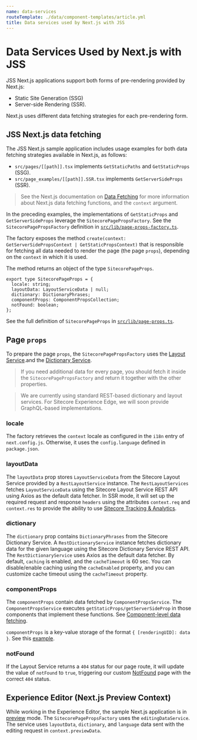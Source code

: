 ```yaml
---
name: data-services
routeTemplate: ./data/component-templates/article.yml
title: Data services used by Next.js with JSS
---
```


# Data Services Used by Next.js with JSS

JSS Next.js applications support both forms of pre-rendering provided by Next.js: 

* Static Site Generation (SSG)
* Server-side Rendering (SSR). 

Next.js uses different data fetching strategies for each pre-rendering form. 

## JSS Next.js data fetching

The JSS Next.js sample application includes usage examples for both data fetching strategies available in Next.js, as follows: 

* `src/pages/[[path]].tsx` implements `GetStaticPaths` and `GetStaticProps` (SSG).
* `src/page_examples/[[path]].SSR.tsx` implements `GetServerSideProps` (SSR).

>  See the Next.js documentation on [Data Fetching](https://nextjs.org/docs/basic-features/data-fetching) for more information about Next.js data fetching functions, and the `context` argument.

In the preceding examples, the implementations of `GetStaticProps`  and   `GetServerSideProps` leverage the `SitecorePagePropsFactory`. See the `SitecorePagePropsFactory` definition in [`src/lib/page-props-factory.ts`](https://github.com/Sitecore/jss/blob/master/samples/nextjs/src/lib/page-props-factory.ts).

The factory exposes the method  `create(context: GetServerSidePropsContext | GetStaticPropsContext)` that is responsible for fetching all data needed to render the page (the page `props`), depending on the `context` in which it is used. 

The method returns an object of the type `SitecorePageProps`.

```tsx
export type SitecorePageProps = {
  locale: string;
  layoutData: LayoutServiceData | null;
  dictionary: DictionaryPhrases;
  componentProps: ComponentPropsCollection;
  notFound: boolean;
};
```

 See the full definition of `SitecorePageProps` in [`src/lib/page-props.ts`](https://github.com/Sitecore/jss/blob/master/samples/nextjs/src/lib/page-props.ts).

## Page `props`

To prepare the page `props`, the `SitecorePagePropsFactory` uses the [Layout Service](/docs/fundamentals/services/layout-service).and the [Dictionary Service](/docs/fundamentals/services/dictionary-service). 

> If you need additional data for every page, you should fetch it inside the `SitecorePagePropsFactory` and return it together with the other properties.

> We are currently using standard REST-based dictionary and layout services. For Sitecore Experience Edge, we will soon provide GraphQL-based implementations.

### locale

The factory retrieves the `context` locale as configured in the `i18n` entry of `next.config.js`. Otherwise, it uses the `config.language` defined in `package.json`.

### layoutData

The `layoutData` prop stores `LayoutServiceData` from the Sitecore Layout Service provided by a `RestLayoutService` instance. The `RestLayoutServices` fetches `LayoutServiceData` using the Sitecore Layout Service REST API using Axios as the default data fetcher. In SSR mode, it will set up the required request and response `headers` using the attributes `context.req` and `context.res` to provide the ability to use [Sitecore Tracking & Analytics](/docs/nextjs/tracking-and-analytics/overview).

### dictionary

The `dictionary` prop contains `DictionaryPhrases` from the Sitecore Dictionary Service. A `RestDictionaryService` instance fetches dictionary data for the given language using the Sitecore Dictionary Service REST API. The `RestDictionaryService` uses Axios as the default data fetcher. By default, `caching` is enabled, and the `cacheTimeout` is 60 sec. You can disable/enable caching using the `cacheEnabled` property, and you can customize cache timeout using the `cacheTimeout` property.

### componentProps

The `componentProps` contain data fetched by `ComponentPropsService`. The `ComponentPropsService` executes `getStaticProps/getServerSideProp` in those components that implement these functions. See [Component-level data fetching](/docs/nextjs/data-fetching/component-level-data-fetching). 

`componentProps` is a key-value storage of the format `{ [renderingUID]: data }`. See this [example](https://github.com/Sitecore/jss/blob/master/samples/nextjs/src/components/graphql/GraphQL-ConnectedDemo.tsx).

### notFound

If the Layout Service returns a `404` status for our page route, it will update the value of `notFound` to `true`, triggering our custom [NotFound](https://github.com/Sitecore/jss/blob/master/samples/nextjs/src/components/NotFound.tsx) page with the correct `404` status. 

## Experience Editor (Next.js Preview Context)

While working in the Experience Editor, the sample Next.js application is in [preview](https://nextjs.org/docs/advanced-features/preview-mode)  mode. The `SitecorePagePropsFactory` uses the `editingDataService`. The service uses `layoutData`,  `dictionary`, and `language` data sent with the editing request in `context.previewData`.
